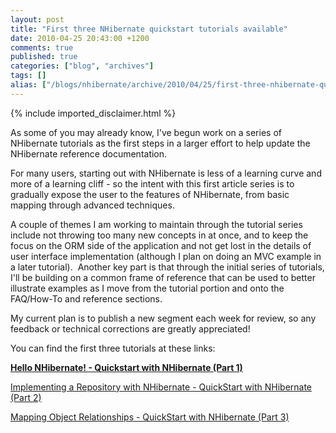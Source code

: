 ```yaml
---
layout: post
title: "First three NHibernate quickstart tutorials available"
date: 2010-04-25 20:43:00 +1200
comments: true
published: true
categories: ["blog", "archives"]
tags: []
alias: ["/blogs/nhibernate/archive/2010/04/25/first-three-nhibernate-quickstart-tutorials-available.aspx"]
---
```

<!-- more -->
{% include imported_disclaimer.html %}
<p>As some of you may already know, I've begun work on a series of NHibernate tutorials as the first steps in a larger effort to help update the NHibernate reference documentation.</p>
<p>For many users, starting out with NHibernate is less of a learning curve and more of a learning cliff - so the intent with this first article series is to gradually expose the user to the features of NHibernate, from basic mapping through advanced techniques.</p>
<p>A couple of themes I am working to maintain through the tutorial series include not throwing too many new concepts in at once, and to keep the focus on the ORM side of the application and not get lost in the details of user interface implementation (although I plan on doing an MVC example in a later tutorial).&nbsp; Another key part is that through the initial series of tutorials, I'll be building on a common frame of reference that can be used to better illustrate examples as&nbsp;I move from the tutorial portion and onto the FAQ/How-To and reference sections.</p>
<p>My current plan is to publish a new segment each week for review, so any feedback or technical corrections are greatly appreciated!</p>
<p>You can find the first three tutorials at these links:</p>
<p><strong><a href="http://docs.google.com/Doc?docid=0AUP-rKyyUMKhZGczejdxeHZfOGMydHNqdGc0&amp;hl=en" title="Hello NHibernate! - Quickstart with NHibernate (Part 1)">Hello NHibernate! - Quickstart with NHibernate (Part 1)</a></strong></p>
<p><a href="http://docs.google.com/Doc?docid=0AUP-rKyyUMKhZGczejdxeHZfMTVjMnBqYjVnNw&amp;hl=en" title="Implementing a Repository with NHibernate - QuickStart with NHibernate (Part 2)">Implementing a Repository with NHibernate - QuickStart with NHibernate (Part 2)</a></p>
<p><a href="http://docs.google.com/Doc?docid=0AUP-rKyyUMKhZGczejdxeHZfMjJmM3c3M3Bnbg&amp;hl=en" title="Mapping Object Relationships - QuickStart with NHibernate (Part 3)">Mapping Object Relationships - QuickStart with NHibernate (Part 3)</a></p>
<p><strong><span style="font-family: Calibri; font-size: small;"></span></strong>&nbsp;</p>
